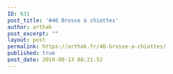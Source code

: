 ```yaml
---
ID: 631
post_title: '#46 Brosse à chiottes'
author: arthak
post_excerpt: ""
layout: post
permalink: https://arthak.fr/46-brosse-a-chiottes/
published: true
post_date: 2019-08-13 08:21:52
---
```

<!-- wp:image {"id":557} -->
<figure class="wp-block-image"><img src="https://arthak.fr/wp-content/uploads/2019/08/46-debouche-chiottes.png" alt="" class="wp-image-557"/></figure>
<!-- /wp:image -->